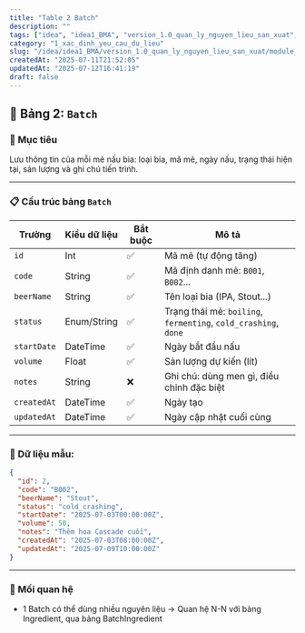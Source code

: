 ```yaml
---
title: "Table 2 Batch"
description: ""
tags: ["idea", "idea1_BMA", "version_1.0_quan_ly_nguyen_lieu_san_xuat", "module_1_nguyen_lieu", "1_thiet_ke_CSDL_prisma_schema", "1_xac_dinh_yeu_cau_du_lieu"]
category: "1_xac_dinh_yeu_cau_du_lieu"
slug: "/idea/idea1_BMA/version_1.0_quan_ly_nguyen_lieu_san_xuat/module_1_nguyen_lieu/1_thiet_ke_CSDL_prisma_schema/1_xac_dinh_yeu_cau_du_lieu/table_2_batch.md"
createdAt: "2025-07-11T21:52:05"
updatedAt: "2025-07-12T16:41:19"
draft: false
---
```

## 🍺 Bảng 2: `Batch`
###  🎯 Mục tiêu
Lưu thông tin của mỗi mẻ nấu bia: loại bia, mã mẻ, ngày nấu, trạng thái hiện tại, sản lượng và ghi chú tiến trình.
___
### 📋 Cấu trúc bảng `Batch`
| Trường      | Kiểu dữ liệu | Bắt buộc | Mô tả                                                           |
| ----------- | ------------ | -------- | --------------------------------------------------------------- |
| `id`        | Int          | ✅        | Mã mẻ (tự động tăng)                                            |
| `code`      | String       | ✅        | Mã định danh mẻ: `B001`, `B002`...                              |
| `beerName`  | String       | ✅        | Tên loại bia (IPA, Stout...)                                    |
| `status`    | Enum/String  | ✅        | Trạng thái mẻ: `boiling`, `fermenting`, `cold_crashing`, `done` |
| `startDate` | DateTime     | ✅        | Ngày bắt đầu nấu                                                |
| `volume`    | Float        | ✅        | Sản lượng dự kiến (lít)                                         |
| `notes`      | String       | ❌        | Ghi chú: dùng men gì, điều chỉnh đặc biệt                       |
| `createdAt` | DateTime     | ✅        | Ngày tạo                                                        |
| `updatedAt` | DateTime     | ✅        | Ngày cập nhật cuối cùng                                         |
___

### 🧪 Dữ liệu mẫu:
```json
{
  "id": 2,
  "code": "B002",
  "beerName": "Stout",
  "status": "cold_crashing",
  "startDate": "2025-07-03T00:00:00Z",
  "volume": 50,
  "notes": "Thêm hoa Cascade cuối",
  "createdAt": "2025-07-03T08:00:00Z",
  "updatedAt": "2025-07-09T10:00:00Z"
}

```
___

### 🔁 Mối quan hệ
- 1 Batch có thể dùng nhiều nguyên liệu → Quan hệ N-N với bảng Ingredient, qua bảng BatchIngredient
